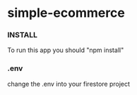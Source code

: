 # simple-ecommerce
 ### INSTALL
 To run this app you should "npm install"
 
 ### .env
 change the .env into your firestore project
